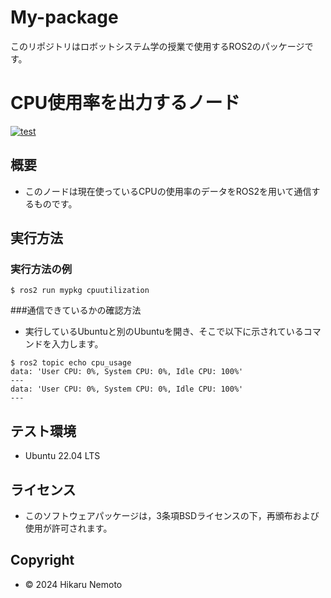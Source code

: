 # My-package
このリポジトリはロボットシステム学の授業で使用するROS2のパッケージです。

# CPU使用率を出力するノード
[![test](https://github.com/hikaru1105/My-package/actions/workflows/test.yml/badge.svg)](https://github.com/hikaru1105/My-package/actions/workflows/test.yml)

## 概要

- このノードは現在使っているCPUの使用率のデータをROS2を用いて通信するものです。

## 実行方法

### 実行方法の例

```
$ ros2 run mypkg cpuutilization
```

###通信できているかの確認方法

- 実行しているUbuntuと別のUbuntuを開き、そこで以下に示されているコマンドを入力します。
```
$ ros2 topic echo cpu_usage
data: 'User CPU: 0%, System CPU: 0%, Idle CPU: 100%'
---
data: 'User CPU: 0%, System CPU: 0%, Idle CPU: 100%'
---  
```
## テスト環境   
- Ubuntu 22.04 LTS
## ライセンス
- このソフトウェアパッケージは，3条項BSDライセンスの下，再頒布および使用が許可されます。
## Copyright
- © 2024 Hikaru Nemoto 
